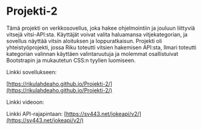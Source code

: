 # Projekti-2

Tämä projekti on verkkosovellus, joka hakee ohjelmointiin ja jouluun liittyviä vitsejä vitsi-API:sta. Käyttäjät voivat valita haluamansa vitjekategorian, ja sovellus näyttää vitsin aloituksen ja loppuratkaisun. Projekti oli yhteistyöprojekti, jossa Riku toteutti vitsien hakemisen API:sta, Ilmari toteutti kategorian valinnan käyttäen valintaruutuja ja molemmat osallistuivat Bootstrapin ja mukautetun CSS:n tyylien luomiseen.

Linkki sovellukseen:

[https://rikulahdeaho.github.io/Projekti-2/](https://rikulahdeaho.github.io/Projekti-2/)

Linkki videoon:

Linkki API-rajapintaan:
[https://sv443.net/jokeapi/v2/](https://sv443.net/jokeapi/v2/)

